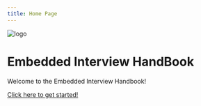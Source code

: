 ```yaml
---
title: Home Page
---
```

![logo](https://walkerdine.github.io/embedded-interview-handbook/img/logo.png)

# Embedded Interview HandBook

Welcome to the Embedded Interview Handbook!

[Click here to get started!](https://walkerdine.github.io/embedded-interview-handbook/docs/intro)